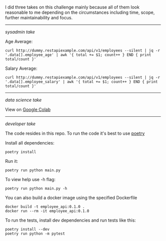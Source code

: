 
I did three takes on this challenge mainly because all of them look reasonable to me depending on the circumstances including time, scope, further maintainability and focus.


---
*sysadmin take*


Age Average:

```curl http://dummy.restapiexample.com/api/v1/employees --silent | jq -r '.data[].employee_age' | awk '{ total += $1; count++ } END { print total/count }'```

Salary Average:

```curl http://dummy.restapiexample.com/api/v1/employees --silent | jq -r '.data[].employee_salary' | awk '{ total += $1; count++ } END { print total/count }'```

---
*data science take*

View on [Google Colab](https://colab.research.google.com/drive/1hZUZMWFcegC30An-38opYdhtzKjaWWG4?usp=sharing)

---
*developer take*

The code resides in this repo. 
To run the code it's best to use [poetry](https://python-poetry.org/)

Install all dependencies:

    poetry install

Run it:

    poetry run python main.py
To view help use -h flag:

    poetry run python main.py -h

You can also build a docker image using the specified Dockerfile

    docker build -t employee_api:0.1.0 .
    docker run --rm -it employee_api:0.1.0

To run the tests, install dev dependencies and run tests like this:

    poetry install --dev
    poetry run python -m pytest

